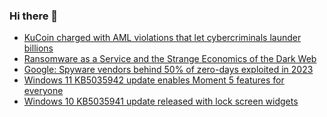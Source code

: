 ### Hi there 👋

<!--START_SECTION:feed-->
* [KuCoin charged with AML violations that let cybercriminals launder billions](https://www.bleepingcomputer.com/news/cryptocurrency/kucoin-charged-with-aml-violations-that-let-cybercriminals-launder-billions/)
* [Ransomware as a Service and the Strange Economics of the Dark Web ](https://www.bleepingcomputer.com/news/security/ransomware-as-a-service-and-the-strange-economics-of-the-dark-web/)
* [Google: Spyware vendors behind 50% of zero-days exploited in 2023](https://www.bleepingcomputer.com/news/security/google-spyware-vendors-behind-50-percent-of-zero-days-exploited-in-2023/)
* [Windows 11 KB5035942 update enables Moment 5 features for everyone](https://www.bleepingcomputer.com/news/microsoft/windows-11-kb5035942-update-enables-moment-5-features-for-everyone/)
* [Windows 10 KB5035941 update released with lock screen widgets](https://www.bleepingcomputer.com/news/microsoft/windows-10-kb5035941-update-released-with-lock-screen-widgets/)
<!--END_SECTION:feed-->

<!--
**frankenk/frankenk** is a ✨ _special_ ✨ repository because its `README.md` (this file) appears on your GitHub profile.

Here are some ideas to get you started:

- 🔭 I’m currently working on ...
- 🌱 I’m currently learning ...
- 👯 I’m looking to collaborate on ...
- 🤔 I’m looking for help with ...
- 💬 Ask me about ...
- 📫 How to reach me: ...
- 😄 Pronouns: ...
- ⚡ Fun fact: ...
-->




